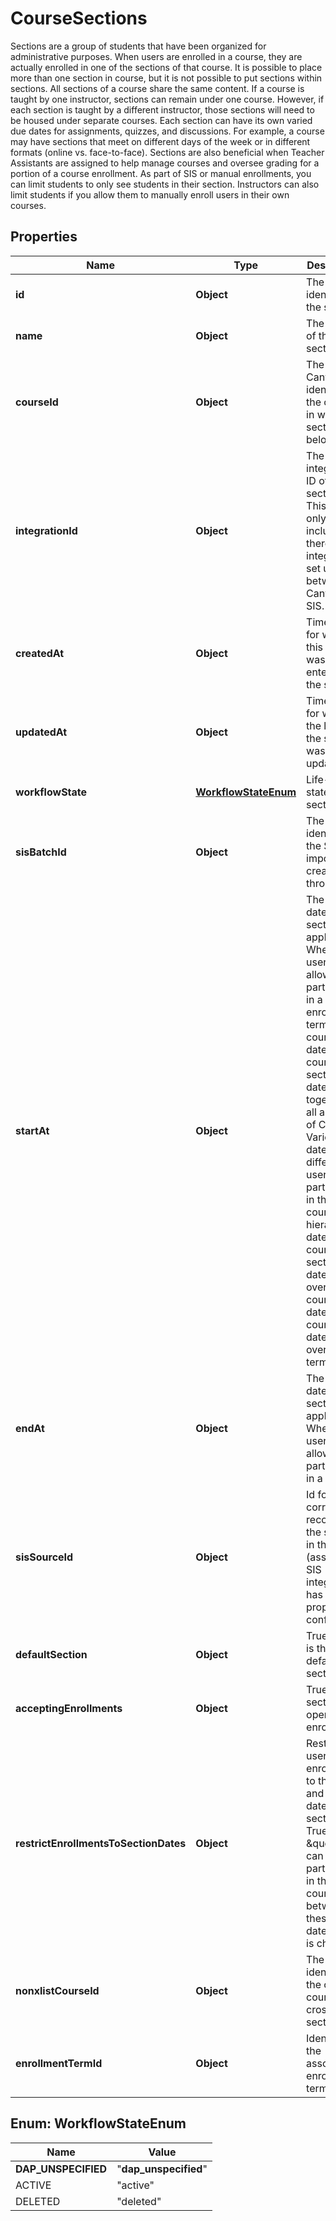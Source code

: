 

# CourseSections

Sections are a group of students that have been organized for administrative purposes.  When users are enrolled in a course, they are actually enrolled in one of the sections of that course. It is possible to place more than one section in course, but it is not possible to put sections within sections. All sections of a course share the same content. If a course is taught by one instructor, sections can remain under one course. However, if each section is taught by a different instructor, those sections will need to be housed under separate courses. Each section can have its own varied due dates for assignments, quizzes, and discussions. For example, a course may have sections that meet on different days of the week or in different formats (online vs. face-to-face). Sections are also beneficial when Teacher Assistants are assigned to help manage courses and oversee grading for a portion of a course enrollment. As part of SIS or manual enrollments, you can limit students to only see students in their section. Instructors can also limit students if you allow them to manually enroll users in their own courses.

## Properties

| Name | Type | Description | Notes |
|------------ | ------------- | ------------- | -------------|
|**id** | **Object** | The unique identifier for the section. |  |
|**name** | **Object** | The name of the section. |  |
|**courseId** | **Object** | The unique Canvas identifier for the course in which the section belongs. |  |
|**integrationId** | **Object** | The integration ID of the section. This field is only included if there is an integration set up between Canvas and SIS. |  [optional] |
|**createdAt** | **Object** | Timestamp for when this section was entered into the system. |  |
|**updatedAt** | **Object** | Timestamp for when the last time the section was updated. |  |
|**workflowState** | [**WorkflowStateEnum**](#WorkflowStateEnum) | Life-cycle state for the section. |  |
|**sisBatchId** | **Object** | The unique identifier for the SIS import if created through SIS. |  [optional] |
|**startAt** | **Object** | The start date for the section, if applicable. When a user is allowed to participate in a course. enrollment term dates, course dates, and course section dates flow together in all aspects of Canvas. Various dates allow different users to participate in the course. The hierarchy of dates are: course section dates override course dates, course dates override term dates. |  [optional] |
|**endAt** | **Object** | The end date for the section, if applicable. When a user is allowed to participate in a course. |  [optional] |
|**sisSourceId** | **Object** | Id for the correlated record for the section in the SIS (assuming SIS integration has been properly configured). |  [optional] |
|**defaultSection** | **Object** | True if this is the default section. |  [optional] |
|**acceptingEnrollments** | **Object** | True if this section is open for enrollment. |  [optional] |
|**restrictEnrollmentsToSectionDates** | **Object** | Restrict user enrollments to the start and end dates of the section. True when \&quot;Users can only participate in the course between these dates\&quot; is checked. |  [optional] |
|**nonxlistCourseId** | **Object** | The unique identifier of the original course of a cross-listed section. |  [optional] |
|**enrollmentTermId** | **Object** | Identifies the associated enrollment term. |  [optional] |



## Enum: WorkflowStateEnum

| Name | Value |
|---- | -----|
| __DAP_UNSPECIFIED__ | &quot;__dap_unspecified__&quot; |
| ACTIVE | &quot;active&quot; |
| DELETED | &quot;deleted&quot; |



